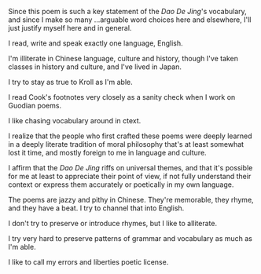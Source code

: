 Since this poem
is such a key statement
of the _Dao De Jing_'s vocabulary,
and since I make so many
...arguable word choices
here and elsewhere,
I'll just justify myself
here and in general.

I read, write and speak
exactly one language,
English.

I'm illiterate
in Chinese language,
culture
and history,
though I've taken classes
in history and culture,
and I've lived in Japan.

I try to stay
as true to Kroll
as I'm able.

I read Cook's footnotes
very closely
as a sanity check
when I work on Guodian poems.

I like chasing vocabulary around
in ctext.

I realize that
the people who first
crafted these poems
were deeply learned
in a deeply literate
tradition of moral philosophy
that's at least somewhat
lost it time,
and mostly foreign to me
in language and culture.

I affirm that
the _Dao De Jing_ riffs on
universal themes,
and that it's possible
for me at least to appreciate
their point of view,
if not fully understand
their context
or express them
accurately or poetically
in my own language.

The poems are jazzy and pithy
in Chinese.
They're memorable,
they rhyme,
and they have a beat.
I try to channel that
into English.

I don't try to
preserve or introduce rhymes,
but I like to alliterate.

I try very hard
to preserve patterns
of grammar and vocabulary
as much as I'm able.

I like to call
my errors and liberties
poetic license.

